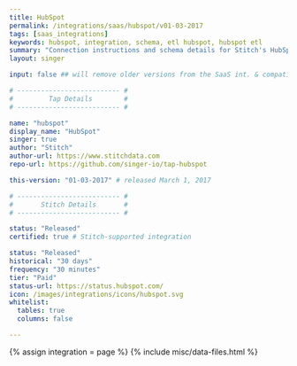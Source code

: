 ```yaml
---
title: HubSpot
permalink: /integrations/saas/hubspot/v01-03-2017
tags: [saas_integrations]
keywords: hubspot, integration, schema, etl hubspot, hubspot etl
summary: "Connection instructions and schema details for Stitch's HubSpot integration."
layout: singer

input: false ## will remove older versions from the SaaS int. & compatibility pages.

# -------------------------- #
#         Tap Details        #
# -------------------------- #

name: "hubspot"
display_name: "HubSpot"
singer: true
author: "Stitch"
author-url: https://www.stitchdata.com
repo-url: https://github.com/singer-io/tap-hubspot

this-version: "01-03-2017" # released March 1, 2017

# -------------------------- #
#       Stitch Details       #
# -------------------------- #

status: "Released"
certified: true # Stitch-supported integration

status: "Released"
historical: "30 days"
frequency: "30 minutes"
tier: "Paid"
status-url: https://status.hubspot.com/
icon: /images/integrations/icons/hubspot.svg
whitelist:
  tables: true
  columns: false

---
```

{% assign integration = page %}
{% include misc/data-files.html %}